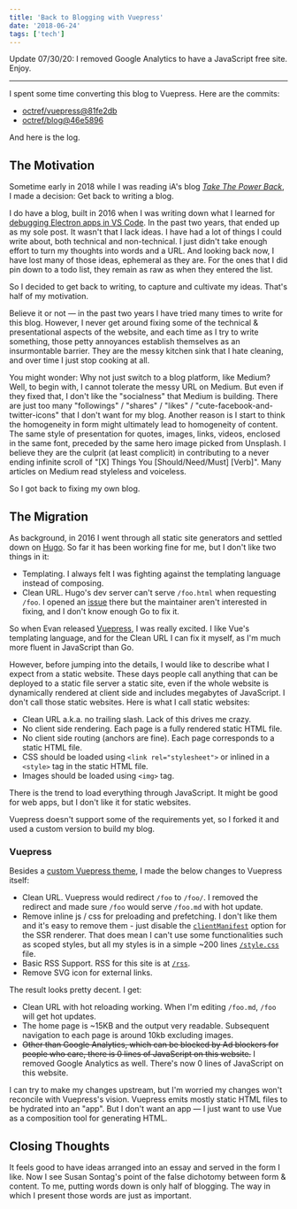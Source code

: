 ```yaml
---
title: 'Back to Blogging with Vuepress'
date: '2018-06-24'
tags: ['tech']
---
```


Update 07/30/20: I removed Google Analytics to have a JavaScript free site. Enjoy.

---

I spent some time converting this blog to Vuepress. Here are the commits:

- [octref/vuepress@81fe2db](https://github.com/octref/vuepress/commit/81fe2db8b64a5648c7ea13cbc1abcfb988a93ff9)
- [octref/blog@46e5896](https://github.com/octref/blog/commit/46e58961d720581cafbedcac7d191f1775bd2127)

And here is the log.

## The Motivation

Sometime early in 2018 while I was reading iA's blog *[Take The Power Back](https://ia.net/topics/take-the-power-back)*, I made a decision: Get back to writing a blog.

I do have a blog, built in 2016 when I was writing down what I learned for [debugging Electron apps in VS Code](http://blog.matsu.io/debug-electron-vscode). In the past two years, that ended up as my sole post. It wasn't that I lack ideas. I have had a lot of things I could write about, both technical and non-technical. I just didn't take enough effort to turn my thoughts into words and a URL. And looking back now, I have lost many of those ideas, ephemeral as they are. For the ones that I did pin down to a todo list, they remain as raw as when they entered the list.

So I decided to get back to writing, to capture and cultivate my ideas. That's half of my motivation.

Believe it or not — in the past two years I have tried many times to write for this blog. However, I never get around fixing some of the technical & presentational aspects of the website, and each time as I try to write something, those petty annoyances establish themselves as an insurmontable barrier. They are the messy kitchen sink that I hate cleaning, and over time I just stop cooking at all.

You might wonder: Why not just switch to a blog platform, like Medium? Well, to begin with, I cannot tolerate the messy URL on Medium. But even if they fixed that, I don't like the "socialness" that Medium is building. There are just too many "followings" / "shares" / "likes" / "cute-facebook-and-twitter-icons" that I don't want for my blog. Another reason is I start to think the homogeneity in form might ultimately lead to homogeneity of content. The same style of presentation for quotes, images, links, videos, enclosed in the same font, preceded by the same hero image picked from Unsplash. I believe they are the culprit (at least complicit) in contributing to a never ending infinite scroll of "[X] Things You [Should/Need/Must] [Verb]". Many articles on Medium read styleless and voiceless.

So I got back to fixing my own blog.

## The Migration

As background, in 2016 I went through all static site generators and settled down on [Hugo](https://gohugo.io). So far it has been working fine for me, but I don't like two things in it:

- Templating. I always felt I was fighting against the templating language instead of composing.
- Clean URL. Hugo's dev server can't serve `/foo.html` when requesting `/foo`. I opened an [issue](https://github.com/gohugoio/hugo/issues/2242) there but the maintainer aren't interested in fixing, and I don't know enough Go to fix it.

So when Evan released [Vuepress](https://github.com/vuejs/vuepress), I was really excited. I like Vue's templating language, and for the Clean URL I can fix it myself, as I'm much more fluent in JavaScript than Go.

However, before jumping into the details, I would like to describe what I expect from a static website. These days people call anything that can be deployed to a static file server a static site, even if the whole website is dynamically rendered at client side and includes megabytes of JavaScript. I don't call those static websites. Here is what I call static websites:

- Clean URL a.k.a. no trailing slash. Lack of this drives me crazy.
- No client side rendering. Each page is a fully rendered static HTML file.
- No client side routing (anchors are fine). Each page corresponds to a static HTML file.
- CSS should be loaded using `<link rel="stylesheet">` or inlined in a `<style>` tag in the static HTML file.
- Images should be loaded using `<img>` tag.

There is the trend to load everything through JavaScript. It might be good for web apps, but I don't like it for static websites.

Vuepress doesn't support some of the requirements yet, so I forked it and used a custom version to build my blog.

### Vuepress

Besides a [custom Vuepress theme](https://github.com/octref/blog/tree/master/.vuepress/theme), I made the below changes to Vuepress itself:

- Clean URL. Vuepress would redirect `/foo` to `/foo/`. I removed the redirect and made sure `/foo` would serve `/foo.md` with hot update.
- Remove inline js / css for preloading and prefetching. I don't like them and it's easy to remove them - just disable the [`clientManifest`](https://ssr.vuejs.org/api/#clientmanifest) option for the SSR renderer. That does mean I can't use some functionalities such as scoped styles, but all my styles is in a simple ~200 lines [`/style.css`](/style.css) file.
- Basic RSS Support. RSS for this site is at [`/rss`](/feed.xml).
- Remove SVG icon for external links. 

The result looks pretty decent. I get:

- Clean URL with hot reloading working. When I'm editing `/foo.md`, `/foo` will get hot updates.
- The home page is ~15KB and the output very readable. Subsequent navigation to each page is around 10kb excluding images.
- ~~Other than Google Analytics, which can be blocked by Ad blockers for people who care, there is 0 lines of JavaScript on this website.~~ I removed Google Analytics as well. There's now 0 lines of JavaScript on this website.

I can try to make my changes upstream, but I'm worried my changes won't reconcile with Vuepress's vision. Vuepress emits mostly static HTML files to be hydrated into an "app". But I don't want an app — I just want to use Vue as a composition tool for generating HTML.

## Closing Thoughts

It feels good to have ideas arranged into an essay and served in the form I like. Now I see Susan Sontag's point of the false dichotomy between form & content. To me, putting words down is only half of blogging. The way in which I present those words are just as important.